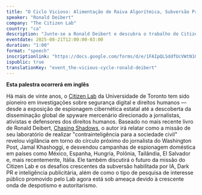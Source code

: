 ```yaml
---
title: "O Ciclo Vicioso: Alimentação de Raiva Algorítmica, Subversão Privatizada, Efeitos Paralizantes e a Disseminação de Práticas Autoritárias"
speaker: "Ronald Deibert"
company: "The Citizen Lab"
country: "ca"
description: "Junte-se a Ronald Deibert e descubra o trabalho do Citizen Lab em segurança digital, vigilância e direitos humanos, com insights de seu livro Chasing Shadows."
eventdate: 2025-08-21T12:00:00-03:00
duration: "1:00"
format: "speech"
inscriptionlink: "https://docs.google.com/forms/d/e/1FAIpQLSddfUcVWtN1G3mVv4lQcMvQ6SFGKl0gqQQjz4rU0TvCrPB5QA/viewform"
ispublic: true
translationKey: "event_the-vicious-cycle-ronald-deibert"
---
```


**Esta palestra ocorrerá em inglês**

Há mais de vinte anos, o [Citizen Lab](https://citizenlab.ca/) da Universidade de Toronto tem sido pioneiro em investigações sobre segurança digital e direitos humanos — desde a exposição de espionagem cibernética estatal até a descoberta da disseminação global de spyware mercenário direcionado a jornalistas, ativistas e defensores dos direitos humanos. Baseado no mais recente livro de Ronald Deibert, [Chasing Shadows](https://chasingshadowsbook.ca/), o autor irá relatar como a missão de seu laboratório de realizar "contrainteligência para a sociedade civil" revelou vigilância em torno do círculo próximo do jornalista do Washington Post, Jamal Khashoggi, e desvendou campanhas de espionagem doméstica em países como México, Espanha, Hungria, Polônia, Tailândia, El Salvador e, mais recentemente, Itália. Ele também discutirá o futuro da missão do Citizen Lab e os desafios crescentes da subversão habilitada por IA, Dark PR e inteligência publicitária, além de como o tipo de pesquisa de interesse público promovido pelo Lab agora está sob ameaça devido à crescente onda de despotismo e autoritarismo.
